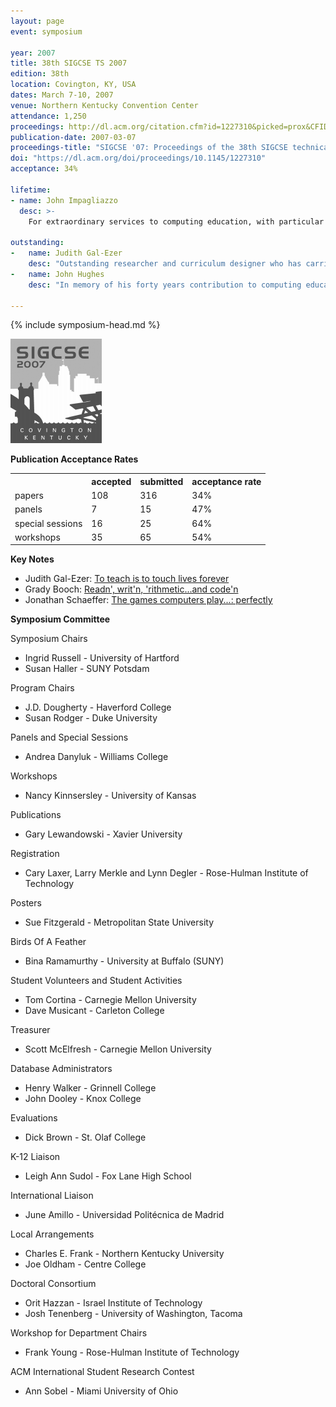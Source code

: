 ```yaml
---
layout: page
event: symposium

year: 2007
title: 38th SIGCSE TS 2007
edition: 38th
location: Covington, KY, USA
dates: March 7-10, 2007
venue: Northern Kentucky Convention Center
attendance: 1,250
proceedings: http://dl.acm.org/citation.cfm?id=1227310&picked=prox&CFID=49859842&CFTOKEN=46882798
publication-date: 2007-03-07
proceedings-title: "SIGCSE '07: Proceedings of the 38th SIGCSE technical symposium on Computer science education"
doi: "https://dl.acm.org/doi/proceedings/10.1145/1227310"
acceptance: 34%

lifetime:
- name: John Impagliazzo
  desc: >-
    For extraordinary services to computing education, with particular contributions to the SIGCSE Bulletin, to international conferences on computing history, to accreditation leadership, and to curricula development.

outstanding:
-   name: Judith Gal-Ezer
    desc: "Outstanding researcher and curriculum designer who has carried out pioneering work involving teaching the essence of computer science on both the high school and university levels."
-   name: John Hughes
    desc: "In memory of his forty years contribution to computing education, academic leadership and research in Australasia and internationally. He was an outstanding mentor of students and colleagues and a committed educator."

---
```


{% include symposium-head.md %}

<img src="images/logos/sigcse2007_logo.png">

**Publication Acceptance Rates**

 <table class="table table-hover table-sm"><tbody><tr><th> </th>
<th>accepted</th>
<th>submitted</th>
<th>acceptance rate</th>
</tr><tr><td>papers</td>
<td>108</td>
<td>316</td>
<td>34%</td>
</tr><tr><td>panels</td>
<td> 7</td>
<td> 15</td>
<td> 47%</td>
</tr><tr><td>special sessions</td>
<td> 16</td>
<td> 25</td>
<td> 64%</td>
</tr><tr><td>workshops</td>
<td> 35</td>
<td> 65</td>
<td> 54%</td>
</tr></tbody></table>

**Key Notes**

-   Judith Gal-Ezer: [To teach is to touch lives
    forever](http://dl.acm.org/citation.cfm?id=1227312&CFID=442642152&CFTOKEN=40656014)
-   Grady Booch: [Readn\', writ\'n, \'rithmetic\...and
    code\'n](http://dl.acm.org/citation.cfm?id=1227380&CFID=442642152&CFTOKEN=40656014)
-   Jonathan Schaeffer: [The games computers play\...:
    perfectly](http://dl.acm.org/citation.cfm?id=1227503&CFID=442642152&CFTOKEN=40656014)

**Symposium Committee**

Symposium Chairs

-   Ingrid Russell - University of Hartford
-   Susan Haller - SUNY Potsdam

Program Chairs

-   J.D. Dougherty - Haverford College
-   Susan Rodger - Duke University

Panels and Special Sessions

-   Andrea Danyluk - Williams College

Workshops

-   Nancy Kinnsersley - University of Kansas

Publications

-   Gary Lewandowski - Xavier University

Registration

-   Cary Laxer, Larry Merkle and Lynn Degler - Rose-Hulman Institute of
    Technology

Posters

-   Sue Fitzgerald - Metropolitan State University

Birds Of A Feather

-   Bina Ramamurthy - University at Buffalo (SUNY)

Student Volunteers and Student Activities

-   Tom Cortina - Carnegie Mellon University
-   Dave Musicant - Carleton College

Treasurer

-   Scott McElfresh - Carnegie Mellon University

Database Administrators

-   Henry Walker - Grinnell College
-   John Dooley - Knox College

Evaluations

-   Dick Brown - St. Olaf College

K-12 Liaison

-   Leigh Ann Sudol - Fox Lane High School

International Liaison

-   June Amillo - Universidad Politécnica de Madrid

Local Arrangements

-   Charles E. Frank - Northern Kentucky University
-   Joe Oldham - Centre College

Doctoral Consortium

-   Orit Hazzan - Israel Institute of Technology
-   Josh Tenenberg - University of Washington, Tacoma

Workshop for Department Chairs

-   Frank Young - Rose-Hulman Institute of Technology

ACM International Student Research Contest

-   Ann Sobel - Miami University of Ohio
